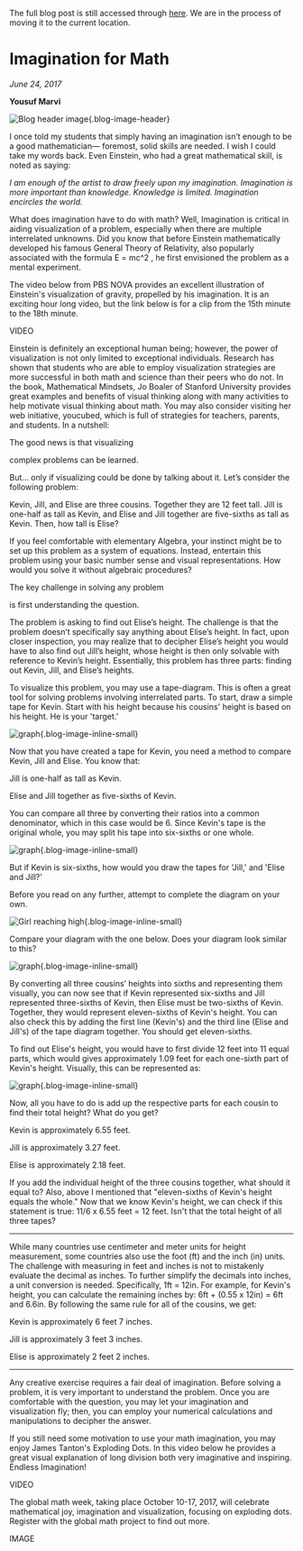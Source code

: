 The full blog post is still accessed through [here](https://www.1onepsilon.com/single-post/2017/06/24/Imagination-for-Math). We are in the process of moving it to the current location.

# Imagination for Math

*June 24, 2017*

**Yousuf Marvi**

![Blog header image](https://es-app.com/assets/7342xa.jpg){.blog-image-header}

I once told my students that simply having an imagination isn’t enough to be a good mathematician— foremost, solid skills are needed. I wish I could take my words back. Even Einstein, who had a great mathematical skill, is noted as saying:

*I am enough of the artist to draw freely upon my imagination. Imagination is more important than knowledge. Knowledge is limited. Imagination encircles the world.*

What does imagination have to do with math? Well, Imagination is critical in aiding visualization of a problem, especially when there are multiple interrelated unknowns. Did you know that before Einstein mathematically developed his famous General Theory of Relativity, also popularly associated with the formula E = mc^2 , he first envisioned the problem as a mental experiment.

The video below from PBS NOVA provides an excellent illustration of Einstein's visualization of gravity, propelled by his imagination. It is an exciting hour long video, but the link below is for a clip from the 15th minute to the 18th minute. 

VIDEO

Einstein is definitely an exceptional human being; however, the power of visualization is not only limited to exceptional individuals. Research has shown that students who are able to employ visualization strategies are more successful in both math and science than their peers who do not. In the book, Mathematical Mindsets, Jo Boaler of Stanford University provides great examples and benefits of visual thinking along with many activities to help motivate visual thinking about math. You may also consider visiting her web initiative, youcubed, which is full of strategies for teachers, parents, and students.  In a nutshell:

The good news is that visualizing

complex problems can be learned.

But… only if visualizing could be done by talking about it. Let’s consider the following problem:

Kevin, Jill, and Elise are three cousins. Together they are 12 feet tall. Jill is one-half as tall as Kevin, and Elise and Jill together are five-sixths as tall as Kevin. Then, how tall is Elise?

If you feel comfortable with elementary Algebra, your instinct might be to set up this problem as a system of equations. Instead, entertain this problem using your basic number sense and visual representations. How would you solve it without algebraic procedures?

 
The key challenge in solving any problem

is first understanding the question.

 

The problem is asking to find out Elise’s height. The challenge is that the problem doesn’t specifically say anything about Elise’s height. In fact, upon closer inspection, you may realize that to decipher Elise’s height you would have to also find out Jill’s height, whose height is then only solvable with reference to Kevin’s height.  Essentially, this problem has three parts: finding out Kevin, Jill, and Elise’s heights.

To visualize this problem, you may use a tape-diagram. This is often a great tool for solving problems involving interrelated parts. To start, draw a simple tape for Kevin. Start with his height because his cousins' height is based on his height.  He is your 'target.'

![graph](https://es-app.com/blog-assets/slide1-image.png){.blog-image-inline-small}

Now that you have created a tape for Kevin, you need a method to compare Kevin, Jill and Elise. You know that:

Jill is one-half as tall as Kevin.

Elise and Jill together as five-sixths of Kevin.

You can compare all three by converting their ratios into a common denominator, which in this case would be 6. Since Kevin's tape is the original whole, you may split his tape into six-sixths or one whole.

![graph](https://es-app.com/blog-assets/slide1-image2.png){.blog-image-inline-small}

But if Kevin is six-sixths, how would you draw the tapes for 'Jill,' and 'Elise and Jill?'  

Before you read on any further, attempt to complete the diagram on your own.

![Girl reaching high](https://es-app.com/blog-assets/youngGirlReachingHigh.jpg){.blog-image-inline-small}

Compare your diagram with the one below. Does your diagram look similar to this?

![graph](https://es-app.com/blog-assets/Slide2_edited.png){.blog-image-inline-small}

By converting all three cousins’ heights into sixths and representing them visually, you can now see that if Kevin represented six-sixths and Jill represented three-sixths of Kevin, then Elise must be two-sixths of Kevin. Together, they would represent eleven-sixths of Kevin's height. You can also check this by adding the first line (Kevin's) and the third line (Elise and Jill's) of the tape diagram together. You should get eleven-sixths.  

To find out Elise's height, you would have to first divide 12 feet into 11 equal parts, which would gives approximately 1.09 feet for each one-sixth part of Kevin's height. Visually, this can be represented as: 

![graph](https://es-app.com/blog-assets/Slide3_edited.png){.blog-image-inline-small}

Now, all you have to do is add up the respective parts for each cousin to find their total height?  What do you get?

Kevin is approximately 6.55 feet.

Jill is approximately 3.27 feet.

Elise is approximately 2.18 feet.

If you add the individual height of the three cousins together, what should it equal to?  Also, above I mentioned that "eleven-sixths of Kevin's height equals the whole." Now that we know Kevin's height, we can check if this statement is true: 11/6 x 6.55 feet = 12 feet.  Isn't that the total height of all three tapes?

---

While many countries use centimeter and meter units for height measurement, some countries also use the foot (ft) and the inch (in) units. The challenge with measuring in feet and inches is not to mistakenly evaluate the decimal as inches. To further simplify the decimals into inches, a unit conversion is needed. Specifically, 1ft = 12in. For example, for Kevin's height, you can calculate the remaining inches by: 6ft + (0.55 x 12in) = 6ft and 6.6in.  By following the same rule for all of the cousins, we get:

 

Kevin is approximately 6 feet 7 inches.

Jill is approximately 3 feet 3 inches.

Elise is approximately 2 feet 2 inches.

---

Any creative exercise requires a fair deal of imagination. Before solving a problem, it is very important to understand the problem. Once you are comfortable with the question, you may let your imagination and visualization fly; then, you can employ your numerical calculations and manipulations to decipher the answer. 

 

If you still need some motivation to use your math imagination, you may enjoy James Tanton's Exploding Dots. In this video below he provides a great visual explanation of long division both very imaginative and inspiring. Endless Imagination!

VIDEO

The global math week, taking place October 10-17, 2017, will celebrate mathematical joy, imagination and visualization, focusing on exploding dots. Register with the global math project to find out more.

IMAGE